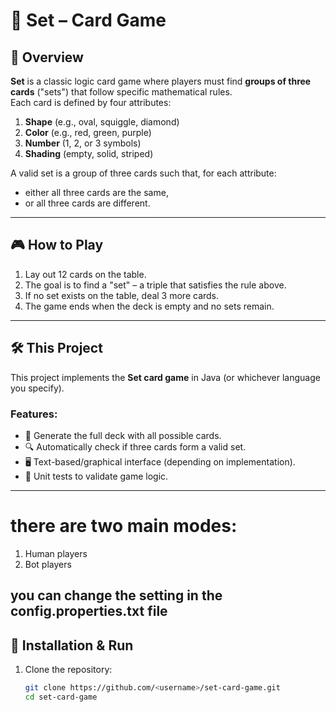 # 🎴 Set – Card Game

## 📝 Overview
**Set** is a classic logic card game where players must find **groups of three cards** ("sets") that follow specific mathematical rules.  
Each card is defined by four attributes:
1. **Shape** (e.g., oval, squiggle, diamond)  
2. **Color** (e.g., red, green, purple)  
3. **Number** (1, 2, or 3 symbols)  
4. **Shading** (empty, solid, striped)  

A valid set is a group of three cards such that, for each attribute:
- either all three cards are the same,  
- or all three cards are different.  

---

## 🎮 How to Play
1. Lay out 12 cards on the table.  
2. The goal is to find a "set" – a triple that satisfies the rule above.  
3. If no set exists on the table, deal 3 more cards.  
4. The game ends when the deck is empty and no sets remain.  

---

## 🛠️ This Project
This project implements the **Set card game** in Java (or whichever language you specify).  

### Features:
- 🎲 Generate the full deck with all possible cards.  
- 🔍 Automatically check if three cards form a valid set.  
- 🖥️ Text-based/graphical interface (depending on implementation).  
- 🧪 Unit tests to validate game logic.  

---
# there are two main modes:
1) Human players
2) Bot players
## you can change the setting in the config.properties.txt file

## 🚀 Installation & Run
1. Clone the repository:  
   ```bash
   git clone https://github.com/<username>/set-card-game.git
   cd set-card-game
